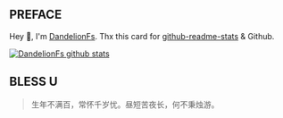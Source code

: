 ## PREFACE

Hey 👋, I'm [DandelionFs](https://www.dfslfh.cn). Thx this card for [github-readme-stats](https://github.com/anuraghazra/github-readme-stats) & Github.

[![DandelionFs github stats](https://github-readme-stats.vercel.app/api?username=dandelionfs)](https://github.com/anuraghazra/github-readme-stats)

## BLESS U

> 生年不满百，常怀千岁忧。昼短苦夜长，何不秉烛游。
